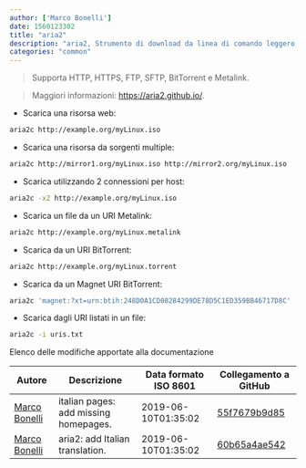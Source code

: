 ```yaml
---
author: ['Marco Bonelli']
date: 1560123302
title: "aria2"
description: "aria2, Strumento di download da linea di comando leggero, multi-protocollo e multi-sorgente."
categories: "common"
---
```

> Supporta HTTP, HTTPS, FTP, SFTP, BitTorrent e Metalink.

> Maggiori informazioni: <https://aria2.github.io/>.

- Scarica una risorsa web:

```bash
aria2c http://example.org/myLinux.iso
```

- Scarica una risorsa da sorgenti multiple:

```bash
aria2c http://mirror1.org/myLinux.iso http://mirror2.org/myLinux.iso
```

- Scarica utilizzando 2 connessioni per host:

```bash
aria2c -x2 http://example.org/myLinux.iso
```

- Scarica un file da un URI Metalink:

```bash
aria2c http://example.org/myLinux.metalink
```

- Scarica da un URI BitTorrent:

```bash
aria2c http://example.org/myLinux.torrent
```

- Scarica da un Magnet URI BitTorrent:

```bash
aria2c 'magnet:?xt=urn:btih:248D0A1CD08284299DE78D5C1ED359BB46717D8C'
```

- Scarica dagli URI listati in un file:

```bash
aria2c -i uris.txt
```
Elenco delle modifiche apportate alla documentazione


Autore | Descrizione | Data formato ISO 8601 | Collegamento a GitHub
------|-----|-----|-----
[Marco Bonelli](mailto:marco@mebeim.net) | italian pages: add missing homepages. | 2019-06-10T01:35:02 | [55f7679b9d85](https://github.com/tldr-pages/tldr/commit/55f7679b9d85480f6c81738bd32c7901a1db36fe)
[Marco Bonelli](mailto:mb5.marcob@gmail.com) | aria2: add Italian translation. | 2019-06-10T01:35:02 | [60b65a4ae542](https://github.com/tldr-pages/tldr/commit/60b65a4ae542efc54c1dcba83bb7fdcd0e05fa47)

